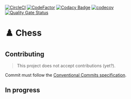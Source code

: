 [![CircleCI](https://circleci.com/gh/TurtleSmoke/Chess/tree/main.svg?style=shield)](https://circleci.com/gh/TurtleSmoke/Chess/tree/main)
[![CodeFactor](https://www.codefactor.io/repository/github/turtlesmoke/chess/badge?s=ceea0cd45159a4b3216935a136cd31537e9e12af)](https://www.codefactor.io/repository/github/turtlesmoke/chess)
[![Codacy Badge](https://app.codacy.com/project/badge/Grade/a857465f42d94c05b091920018336e95)](https://www.codacy.com/gh/TurtleSmoke/Chess/dashboard?utm_source=github.com&amp;utm_medium=referral&amp;utm_content=TurtleSmoke/Chess&amp;utm_campaign=Badge_Grade)
[![codecov](https://codecov.io/gh/TurtleSmoke/Chess/branch/main/graph/badge.svg?token=M8L3XD3L1H)](https://codecov.io/gh/TurtleSmoke/Chess)
[![Quality Gate Status](https://sonarcloud.io/api/project_badges/measure?project=TurtleSmoke_Chess&metric=alert_status)](https://sonarcloud.io/dashboard?id=TurtleSmoke_Chess)

# ♟️ Chess

## Contributing

> This project does not accept contributions (yet?).

Commit must follow the [Conventional Commits specification](https://conventionalcommits.org/).

## In progress
